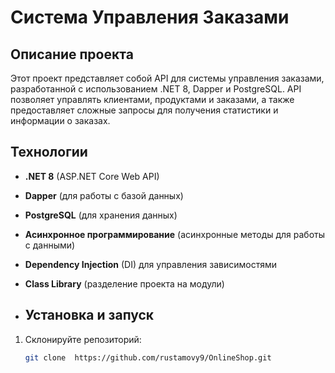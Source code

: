 # Система Управления Заказами

## Описание проекта

Этот проект представляет собой API для системы управления заказами, разработанной с использованием .NET 8, Dapper и PostgreSQL. API позволяет управлять клиентами, продуктами и заказами, а также предоставляет сложные запросы для получения статистики и информации о заказах.

## Технологии

- **.NET 8** (ASP.NET Core Web API)
- **Dapper** (для работы с базой данных)
- **PostgreSQL** (для хранения данных)
- **Асинхронное программирование** (асинхронные методы для работы с данными)
- **Dependency Injection** (DI) для управления зависимостями
- **Class Library** (разделение проекта на модули)

- ## Установка и запуск

1. Склонируйте репозиторий:
   ```bash
   git clone  https://github.com/rustamovy9/OnlineShop.git
